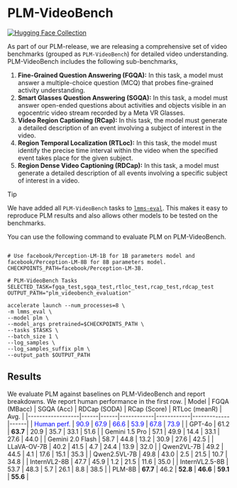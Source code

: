 # PLM-VideoBench
[![Hugging Face Collection](https://img.shields.io/badge/%F0%9F%A4%97%20PLM&#8209;VideoBench-BenchMark-blue)](https://huggingface.co/datasets/facebook/PLM-VideoBench)

As part of our PLM-release, we are releasing a comprehensive set of video benchmarks (grouped as `PLM-VideoBench`) for detailed video understanding. PLM-VideoBench includes the following sub-benchmarks,
1. **Fine-Grained Question Answering (FGQA):** In this task, a model must answer a multiple-choice question (MCQ)
that probes fine-grained activity understanding.
2. **Smart Glasses Question Answering (SGQA):** In this task, a model must answer open-ended questions about
activities and objects visible in an egocentric video stream recorded by a Meta VR Glasses.
3. **Video Region Captioning (RCap):** In this task, the model must generate a detailed description of an event
involving a subject of interest in the video. 
4. **Region Temporal Localization (RTLoc):** In this task, the model must identify the precise time interval within the video when the specified event takes place for the given subject.
5. **Region Dense Video Captioning (RDCap):** In this task, a model must generate a detailed description of all events involving a specific subject of interest in a video.

> [!TIP]
> We have added all `PLM-VideoBench` tasks to [`lmms-eval`](https://github.com/EvolvingLMMs-Lab/lmms-eval/tree/main/lmms_eval/tasks/plm_videobench). This makes it easy to reproduce PLM results and also allows other models to be tested on the benchmarks.

You can use the following command to evaluate PLM on PLM-VideoBench.

```shell

# Use facebook/Perception-LM-1B for 1B parameters model and facebook/Perception-LM-8B for 8B parameters model.
CHECKPOINTS_PATH=facebook/Perception-LM-3B.

# PLM-VideoBench Tasks
SELECTED_TASK=fgqa_test,sgqa_test,rtloc_test,rcap_test,rdcap_test
OUTPUT_PATH="plm_videobench_evaluation"

accelerate launch --num_processes=8 \
-m lmms_eval \
--model plm \
--model_args pretrained=$CHECKPOINTS_PATH \
--tasks $TASKS \
--batch_size 1 \
--log_samples \
--log_samples_suffix plm \
--output_path $OUTPUT_PATH
```

## Results

We evaluate PLM against baselines on PLM-VideoBench and
report breakdowns. We report human performance in the first row.
| Model            | FGQA (MBacc) | SGQA (Acc) | RDCap (SODA) | RCap (Score) | RTLoc (meanR) | Avg. |
|------------------|------|------|------------|------------|-------------|------|
| <font color="blue">Human perf.</font>      | <font color="blue">90.9</font>   | <font color="blue">67.9</font>   | <font color="blue">66.6</font>  | <font color="blue">53.9</font>       | <font color="blue">67.8</font>       | <font color="blue">73.9</font>  |
| GPT-4o           | 61.2 | **63.7** | 20.9       | 35.7       | 33.1        | 51.6 |
| Gemini 1.5 Pro   | 57.1 | 49.9 | 14.4       | 33.1       | 27.6        | 44.0 |
| Gemini 2.0 Flash | 58.7 | 44.8 | 13.2       | 30.9       | 27.6        | 42.5 |
| LLaVA-OV-7B      | 40.2 | 41.5 | 4.7        | 24.4       | 13.9        | 32.0 |
| Qwen2VL-7B       | 49.2 | 44.5 | 4.1        | 17.6       | 15.1        | 35.3 |
| Qwen2.5VL-7B     | 49.8 | 43.0 | 2.5        | 21.5       | 10.7        | 34.8 |
| InternVL2-8B     | 47.7 | 45.9 | 1.2        | 21.5       | 11.6        | 35.0 |
| InternVL2.5-8B   | 53.7 | 48.3 | 5.7        | 26.1       | 8.8         | 38.5 |
| PLM-8B           | **67.7** | 46.2 | **52.8**   | **46.6**   | **59.1**    | **55.6** |

